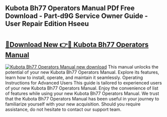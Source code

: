 ## Kubota Bh77 Operators Manual PDf Free Download - Part-d9G Service Owner Guide - User Repair Edition Hseeu

# <h2><a href="http://bc87263.oget.top/?id=Kubota+Bh77+Operators+Manual">🔗Download New 👉🔴 Kubota Bh77 Operators Manual</a></h2>

[![Kubota Bh77 Operators Manual new download](https://i.imgur.com/5g1atiW.png)](http://bc87263.oget.top/?id=Kubota+Bh77+Operators+Manual)
This manual unlocks the potential of your new Kubota Bh77 Operators Manual. Explore its features, learn how to install, operate, and maintain it seamlessly. Operating Instructions for Advanced Users This guide is tailored to experienced users of your new Kubota Bh77 Operators Manual. Enjoy the convenience of list of features while using your new Kubota Bh77 Operators Manual. We trust that the Kubota Bh77 Operators Manual has been useful in your journey to familiarize yourself with your new acquisition. Should you require assistance, do not hesitate to contact our support team.
